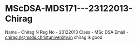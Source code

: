 # MScDSA-MDS171---23122013-Chirag

Name - Chirag N
Reg No - 23122013
Class - MSc DSA
Email - chirag.n@msds.christuniversity.in
chirag is good 